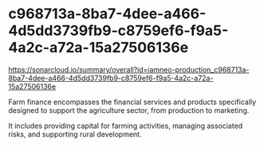 # c968713a-8ba7-4dee-a466-4d5dd3739fb9-c8759ef6-f9a5-4a2c-a72a-15a27506136e
https://sonarcloud.io/summary/overall?id=iamneo-production_c968713a-8ba7-4dee-a466-4d5dd3739fb9-c8759ef6-f9a5-4a2c-a72a-15a27506136e

Farm finance encompasses the financial services and products specifically designed to support the agriculture sector, from production to marketing.

It includes providing capital for farming activities, managing associated risks, and supporting rural development. 